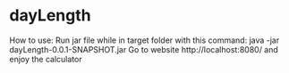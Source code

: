 # dayLength
How to use:
Run jar file while in target folder with this command: java -jar dayLength-0.0.1-SNAPSHOT.jar
Go to website http://localhost:8080/ and enjoy the calculator
